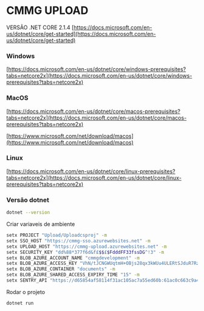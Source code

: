 # CMMG UPLOAD

VERSÃO .NET CORE 2.1.4
[https://docs.microsoft.com/en-us/dotnet/core/get-started](https://docs.microsoft.com/en-us/dotnet/core/get-started)

### Windows

[https://docs.microsoft.com/en-us/dotnet/core/windows-prerequisites?tabs=netcore2x](https://docs.microsoft.com/en-us/dotnet/core/windows-prerequisites?tabs=netcore2x)

### MacOS

[https://docs.microsoft.com/en-us/dotnet/core/macos-prerequisites?tabs=netcore2x](https://docs.microsoft.com/en-us/dotnet/core/macos-prerequisites?tabs=netcore2x)

[https://www.microsoft.com/net/download/macos](https://www.microsoft.com/net/download/macos)

### Linux

[https://docs.microsoft.com/en-us/dotnet/core/linux-prerequisites?tabs=netcore2x](https://docs.microsoft.com/en-us/dotnet/core/linux-prerequisites?tabs=netcore2x)


### Versão dotnet
```bash
dotnet --version
```
Criar variaveis de ambiente
```bash
setx PROJECT "Upload/Uploadcsproj" -m
setx SSO_HOST "https://cmmg-sso.azurewebsites.net" -m
setx UPLOAD_HOST "https://cmmg-upload.azurewebsites.net" -m
setx SECURITY_KEY "dd%88*377f6d&f£$$£$FdddFF33fssDG^!3" -m
setx BLOB_AZURE_ACCOUNT_NAME "cmmgdevelopment" -m
setx BLOB_AZURE_ACCESS_KEY "VhN/tJCNGWUqtmH+OBjs28qx3kWUu4ULERtSJduR7RzGpV9oyx5vnl3zWXje3eIoebfwRMvOYoHJ5w75ytw75A==" -m
setx BLOB_AZURE_CONTAINER "documents" -m
setx BLOB_AZURE_SHARED_ACCESS_EXPIRY_TIME "15" -m
setx SENTRY_API "https://d65854af58114f31ac105ac7a55ed60b:61ac0c663c9a4ad7940a11b83a3ebfde@sentry.io/303952" -m
```
Rodar o projeto
```bash
dotnet run
```
